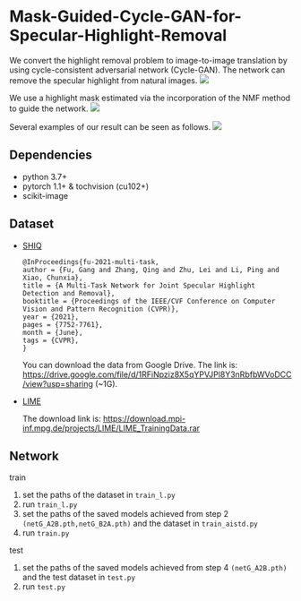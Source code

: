 # Mask-Guided-Cycle-GAN-for-Specular-Highlight-Removal

We convert the highlight removal problem to image-to-image translation by using cycle-consistent adversarial network (Cycle-GAN). The network can remove the specular highlight from natural images.
![](https://github.com/hootoon/Mask-Guided-Cycle-GAN-for-Specular-Highlight-Removal/blob/main/image/network.png)

We use a highlight mask estimated via the incorporation of the NMF method to guide the network.
![](https://github.com/hootoon/Mask-Guided-Cycle-GAN-for-Specular-Highlight-Removal/blob/main/image/NMF.png)

Several examples of our result can be seen as follows.
![](https://github.com/hootoon/Mask-Guided-Cycle-GAN-for-Specular-Highlight-Removal/blob/main/image/result.png)

## Dependencies

- python 3.7+
- pytorch 1.1+ & tochvision (cu102+)
- scikit-image

## Dataset

- [SHIQ](https://github.com/fu123456/SHIQ)

  ```
  @InProceedings{fu-2021-multi-task,
  author = {Fu, Gang and Zhang, Qing and Zhu, Lei and Li, Ping and Xiao, Chunxia},
  title = {A Multi-Task Network for Joint Specular Highlight Detection and Removal},
  booktitle = {Proceedings of the IEEE/CVF Conference on Computer Vision and Pattern Recognition (CVPR)},
  year = {2021},
  pages = {7752-7761},
  month = {June},
  tags = {CVPR},
  }
  ```

  You can download the data from Google Drive. The link is: https://drive.google.com/file/d/1RFiNpziz8X5qYPVJPl8Y3nRbfbWVoDCC/view?usp=sharing (~1G).

- [LIME](https://vcai.mpi-inf.mpg.de/projects/LIME/)

  The download link is: https://download.mpi-inf.mpg.de/projects/LIME/LIME_TrainingData.rar

## Network

train

1. set the paths of the dataset in `train_l.py`
2. run `train_l.py`
3. set the paths of the saved models achieved from step 2 `(netG_A2B.pth,netG_B2A.pth)` and the dataset in `train_aistd.py`
4. run `train.py`

test

1. set the paths of the saved models achieved from step 4 `(netG_A2B.pth)` and the test dataset in `test.py`
2. run `test.py`

